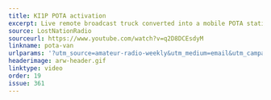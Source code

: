 ```yaml
---
title: KI1P POTA activation
excerpt: Live remote broadcast truck converted into a mobile POTA station.
source: LostNationRadio
sourceurl: https://www.youtube.com/watch?v=q2D8DCEsdyM
linkname: pota-van
urlparams: '?utm_source=amateur-radio-weekly&utm_medium=email&utm_campaign=newsletter'
headerimage: arw-header.gif
linktype: video
order: 19
issue: 361
---
```

